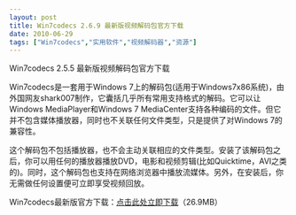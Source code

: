 ```yaml
---
layout: post
title: Win7codecs 2.6.9 最新版视频解码包官方下载		
date: 2010-06-29
tags: ["Win7codecs","实用软件","视频解码器","资源"]
---
```


Win7codecs 2.5.5 最新版视频解码包官方下载

Win7codecs是一套用于Windows 7上的解码包(适用于Windows7x86系统)，由外国网友shark007制作，它囊括几乎所有常用支持格式的解码。它可以让Windows MediaPlayer和Windows 7 MediaCenter支持各种编码的文件。但它并不包含媒体播放器，同时也不关联任何文件类型，只是提供了对Windows 7的兼容性。

这个解码包不包括播放器，也不会主动关联相应的文件类型。安装了该解码包之后，你可以用任何的播放器播放DVD，电影和视频剪辑(比如Quicktime，AVI之类的)。同时，这个解码包也支持在网络浏览器中播放流媒体。另外，在安装后，你无需做任何设置便可立即享受视频回放。

Win7codecs最新版官方下载：<a href="http://www.saqqdy.com/?r=ftp://majorgeeks.mirror.internode.on.net/multimedia/Win7codecs_v269.exe" target="_blank">点击此处立即下载</a>（26.9MB）		